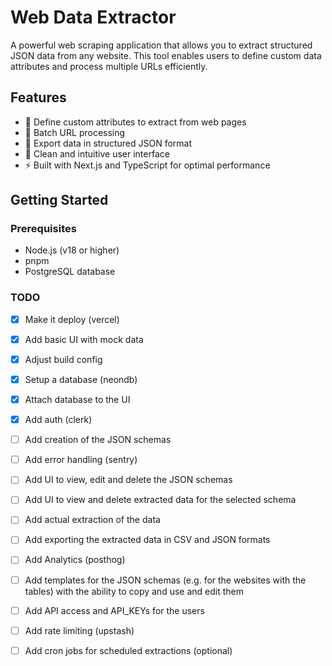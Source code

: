 # Web Data Extractor

A powerful web scraping application that allows you to extract structured JSON data from any website. This tool enables users to define custom data attributes and process multiple URLs efficiently.

## Features

- 🎯 Define custom attributes to extract from web pages
- 📑 Batch URL processing
- 🔄 Export data in structured JSON format
- 🎨 Clean and intuitive user interface
- ⚡ Built with Next.js and TypeScript for optimal performance

## Getting Started

### Prerequisites

- Node.js (v18 or higher)
- pnpm
- PostgreSQL database

### TODO

- [x] Make it deploy (vercel)
- [x] Add basic UI with mock data
- [x] Adjust build config
- [x] Setup a database (neondb)
- [x] Attach database to the UI
- [x] Add auth (clerk)
- [ ] Add creation of the JSON schemas
- [ ] Add error handling (sentry)
- [ ] Add UI to view, edit and delete the JSON schemas
- [ ] Add UI to view and delete extracted data for the selected schema
- [ ] Add actual extraction of the data
- [ ] Add exporting the extracted data in CSV and JSON formats
- [ ] Add Analytics (posthog)
- [ ] Add templates for the JSON schemas (e.g. for the websites with the tables) with the ability to copy and use and edit them
- [ ] Add API access and API_KEYs for the users
- [ ] Add rate limiting (upstash)
- [ ] Add cron jobs for scheduled extractions (optional)

